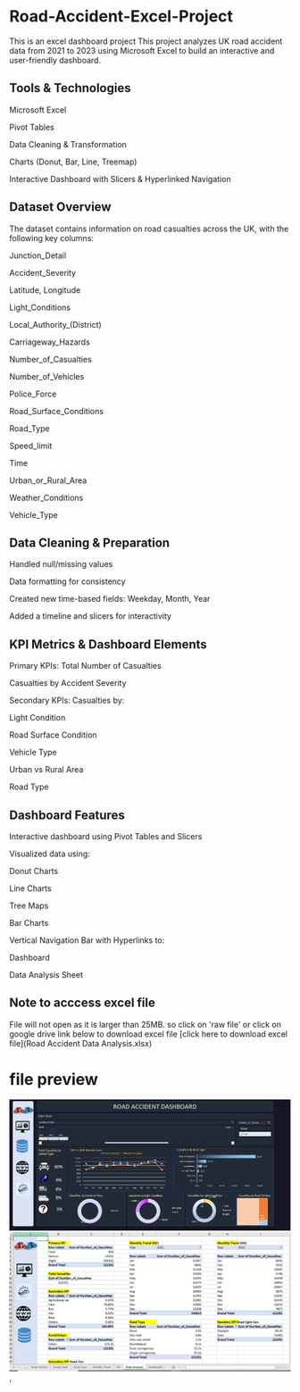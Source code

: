 # Road-Accident-Excel-Project
This is an excel dashboard project
This project analyzes UK road accident data from 2021 to 2023 using Microsoft Excel to build an interactive and user-friendly dashboard.

## Tools & Technologies
Microsoft Excel

Pivot Tables

Data Cleaning & Transformation

Charts (Donut, Bar, Line, Treemap)

Interactive Dashboard with Slicers & Hyperlinked Navigation

## Dataset Overview
The dataset contains information on road casualties across the UK, with the following key columns:

Junction_Detail

Accident_Severity

Latitude, Longitude

Light_Conditions

Local_Authority_(District)

Carriageway_Hazards

Number_of_Casualties

Number_of_Vehicles

Police_Force

Road_Surface_Conditions

Road_Type

Speed_limit

Time

Urban_or_Rural_Area

Weather_Conditions

Vehicle_Type

## Data Cleaning & Preparation
Handled null/missing values

Data formatting for consistency

Created new time-based fields: Weekday, Month, Year

Added a timeline and slicers for interactivity

## KPI Metrics & Dashboard Elements
Primary KPIs:
Total Number of Casualties

Casualties by Accident Severity

Secondary KPIs:
Casualties by:

Light Condition

Road Surface Condition

Vehicle Type

Urban vs Rural Area

Road Type

## Dashboard Features
Interactive dashboard using Pivot Tables and Slicers

Visualized data using:

Donut Charts

Line Charts

Tree Maps

Bar Charts

Vertical Navigation Bar with Hyperlinks to:

Dashboard

Data Analysis Sheet

## Note to acccess excel file
File will not open as it is larger than 25MB. so click on 'raw file' or click on google drive link below to download excel file
[click here to download excel file](Road Accident Data Analysis.xlsx)
# file preview
![click here to preview dashboard as PNG image](dashboard.PNG)
![click here to preview data analysis sheet as PNG image](data_analysis.PNG)
, 



